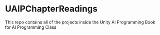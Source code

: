# UAIPChapterReadings
 This repo contains all of the projects inside the Unity AI Programming Book for AI Programming Class
